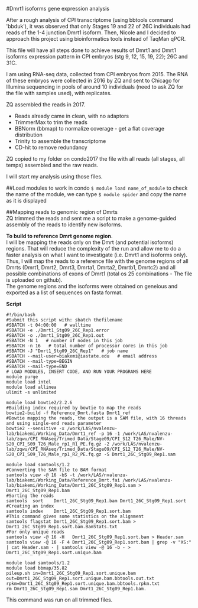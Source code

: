#Dmrt1 isoforms gene expression analysis

After a rough analysis of CPI transcriptome (using bbtools command 'bbduk'), it was observed that only Stages 19 and 22 of 26C individuals had reads of the 1-4 junction Dmrt1 isoform. 
Then, Nicole and I decided to approach this project using bioinformatics tools instead of TaqMan qPCR.

This file will have all steps done to achieve results of Dmrt1 and Dmrt1 isoforms expression pattern in CPI embryos (stg 9, 12, 15, 19, 22); 26C and 31C.

I am using RNA-seq data, collected from CPI embryos from 2015. The RNA of these embryos were collected in 2016 by ZQ and sent to Chicago for Illumina sequencing in pools of around 10 individuals (need to ask ZQ for the file with samples used), with replicates.

ZQ assembled the reads in 2017.  
* Reads already came in clean, with no adaptors  
* TrimmerMax to trim the reads  
* BBNorm (bbmap) to normalize coverage - get a flat coverage distribution  
* Trinity to assemble the transcriptome  
* CD-hit to remove redundancy

ZQ copied to my folder on condo2017 the file with all reads (all stages, all temps) assembled and the raw reads.

I will start my analysis using those files.

##Load modules to work in condo
`$ module load name_of_module`
to check the name of the module, we can type `$ module spider` and copy the name as it is displayed

##Mapping reads to genomic region of Dmrts  
ZQ trimmed the reads and sent me a script to make a genome-guided assembly of the reads to identify new isoforms.  

**To build to reference Dmrt genome region**.   
I will be mapping the reads only on the Dmrt (and potential isoforms) regions. That will reduce the complexity of the run and allow me to do a faster analysis on what I want to investigate (i.e. Dmrt1 and isoforms only). Thus, I will map the reads to a reference file with the genome regions of all Dmrts (Dmrt1, Dmrt2, Dmrt3, Dmrta1, Dmrta2, Dmrtb1, Dmrtc2) and all possible combinations of exons of Dmrt1 (total os 25 combinations - The file is uploaded on github).  
The genome regions and the isoforms were obtained on geneious and exported as a list of sequences on fasta format.  

**Script**  

```
#!/bin/bash
#Submit this script with: sbatch thefilename
#SBATCH -t 04:00:00   # walltime
#SBATCH -e ./Dmrt1_Stg09_26C_Rep1.error
#SBATCH -o ./Dmrt1_Stg09_26C_Rep1.out
#SBATCH -N 1   # number of nodes in this job
#SBATCH -n 16   # total number of processor cores in this job
#SBATCH -J "Dmrt1_Stg09_26C_Rep1"   # job name
#SBATCH --mail-user=biakemi@iastate.edu   # email address
#SBATCH --mail-type=BEGIN
#SBATCH --mail-type=END
# LOAD MODULES, INSERT CODE, AND RUN YOUR PROGRAMS HERE
module purge
module load intel
module load allinea
ulimit -s unlimited

module load bowtie2/2.2.6
#Building index required by bowtie to map the reads
bowtie2-build -f Reference_Dmrt.fasta Dmrt1_ref
#Bowtie mapping the reads, the output is a SAM file, with 16 threads and using single-end reads parameter
bowtie2 --sensitive -x /work/LAS/nvalenzu-lab/biakemi/Working_Data/Dmrt1_ref -p 16 -1 /work/LAS/nvalenzu-lab/zqwu/CPI_RNAseq/Trimed_Data/Stage09/CPI_S12_T26_Male/NV-S20_CPI_S09_T26_Male_rp1_R1_PE.fq.gz -2 /work/LAS/nvalenzu-lab/zqwu/CPI_RNAseq/Trimed_Data/Stage09/CPI_S12_T26_Male/NV-S20_CPI_S09_T26_Male_rp1_R2_PE.fq.gz -S Dmrt1_26C_Stg09_Rep1.sam

module load samtools/1.2
#Converting the SAM file to BAM format
samtools view -@ 16 -bS -t /work/LAS/nvalenzu-lab/biakemi/Working_Data/Reference_Dmrt.fai /work/LAS/nvalenzu-lab/biakemi/Working_Data/Dmrt1_26C_Stg09_Rep1.sam > Dmrt1_26C_Stg09_Rep1.bam
#Sorting the reads
samtools  sort    Dmrt1_26C_Stg09_Rep1.bam Dmrt1_26C_Stg09_Rep1.sort
#Creating an index
samtools index    Dmrt1_26C_Stg09_Rep1.sort.bam
#This command gives some statistics on the alignment
samtools flagstat Dmrt1_26C_Stg09_Rep1.sort.bam > Dmrt1_26C_Stg09_Rep1.sort.bam.BamStats.txt
#For only unique reads
samtools view -@ 16 -H   Dmrt1_26C_Stg09_Rep1.sort.bam > Header.sam
samtools view -@ 16 -F 4 Dmrt1_26C_Stg09_Rep1.sort.bam | grep -v "XS:" | cat Header.sam - | samtools view -@ 16 -b - > Dmrt1_26C_Stg09_Rep1.sort.unique.bam

module load samtools/1.2
module load bbmap/35.82
pileup.sh in=Dmrt1_26C_Stg09_Rep1.sort.unique.bam  out=Dmrt1_26C_Stg09_Rep1.sort.unique.bam.bbtools.out.txt  rpkm=Dmrt1_26C_Stg09_Rep1.sort.unique.bam.bbtools.rpkm.txt
rm Dmrt1_26C_Stg09_Rep1.sam Dmrt1_26C_Stg09_Rep1.bam. 

```

This command was run on all trimmed files.
